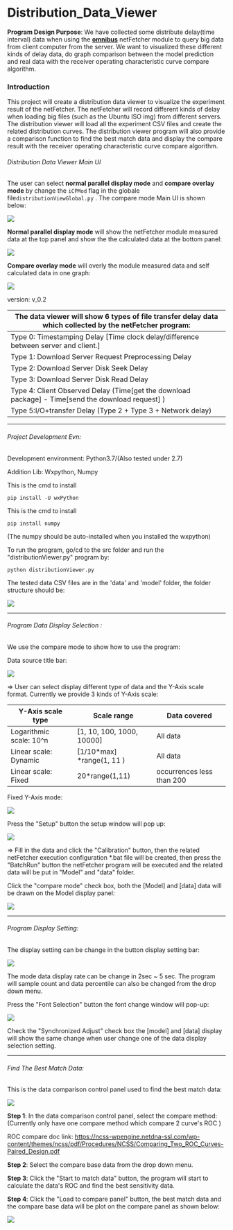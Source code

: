 # Distribution_Data_Viewer

**Program Design Purpose**: We have collected some distribute delay(time interval) data when using the **[ omnibus](https://github.com/chef/omnibus)** netFetcher module to query big data from client computer from the server.  We want to visualized these different kinds of delay data, do graph comparison between the model prediction and real data with the receiver operating characteristic curve compare algorithm.



### Introduction 

This project will create a distribution data viewer to visualize the experiment result of the netFetcher. The netFetcher will record different kinds of delay when loading big files (such as the Ubuntu ISO img) from different servers. The distribution viewer will load all the experiment CSV files and create the related distribution curves. The distribution viewer program will also provide a comparison function to find the best match data and display the compare result with the receiver operating characteristic curve compare algorithm.



###### Distribution Data Viewer Main UI

The user can select **normal parallel display mode** and **compare overlay mode** by change the `iCPMod` flag in the globale file`distributionViewGlobal.py` . The compare mode Main UI is shown below:

![](doc/distrubution_UI.gif)

**Normal parallel display mode** will show the netFetcher module measured data at the top panel and show the the calculated data at the bottom panel:

![](doc/normal_dis_mode.png)

**Compare overlay mode** will overly the module measured data and self calculated data in one graph: 

![](doc/compare_dis_mode.png)



version: v_0.2











| The data viewer will show 6 types of file transfer delay data which collected by the netFetcher program: |
| ------------------------------------------------------------ |
| Type 0: Timestamping Delay [Time clock delay/difference between server and client.] |
| Type 1: Download Server Request Preprocessing Delay          |
| Type 2: Download Server Disk Seek Delay                      |
| Type 3: Download Server Disk Read Delay                      |
| Type 4: Client Observed Delay (Time[get the download package] - Time[send the download request] ) |
| Type 5:I/O+transfer Delay (Type 2 + Type 3 + Network delay)  |





------

###### Project Development Evn: 

Development environment: Python3.7/(Also tested under 2.7)

Addition Lib: Wxpython, Numpy

This is the cmd to install 

[wxPython]: https://wxpython.org/pages/downloads/index.html:	"wxPython"

```
pip install -U wxPython
```

This is the cmd to install 

[numpy]: https://pypi.org/project/numpy/:	"numpy"

```
pip install numpy
```

(The numpy should be auto-installed when you installed the wxpython)

To run the program, go/cd to the src folder and run the "distributionViewer.py" program by:

```
python distributionViewer.py
```

The tested data CSV files are in the 'data' and 'model' folder, the folder structure should be:

![](https://github.com/LiuYuancheng/Distribution_Data_Viewer/blob/master/misc/folderStructure.png)

------

###### Program Data Display Selection : 

We use the compare mode to show how to use the program: 

Data source title bar: 

![](https://github.com/LiuYuancheng/Distribution_Data_Viewer/blob/master/misc/2019-08-27_104832.png)

=> User can select display different type of data and the Y-Axis scale format. Currently we provide 3 kinds of Y-Axis scale: 

| Y-Axis scale type       | Scale range               | Data covered               |
| ----------------------- | ------------------------- | -------------------------- |
| Logarithmic scale: 10^n | [1, 10, 100, 1000, 10000] | All data                   |
| Linear scale: Dynamic   | [1/10*max] *range(1, 11 ) | All data                   |
| Linear scale: Fixed     | 20*range(1,11)            | occurrences  less than 200 |

Fixed Y-Axis mode:

![](https://github.com/LiuYuancheng/Distribution_Data_Viewer/blob/master/misc/fixedView.png)

Press the "Setup" button the setup window will pop up: 

![](https://github.com/LiuYuancheng/Distribution_Data_Viewer/blob/master/misc/setup.png)

=> Fill in the data and click the "Calibration" button, then the related netFetcher execution configuration *.bat file will be created, then press the "BatchRun" button the netFetcher program will be executed and the related data will be put in "Model" and "data" folder.

Click the "compare mode" check box, both the [Model] and [data] data will be drawn on the Model display panel: 

![](https://github.com/LiuYuancheng/Distribution_Data_Viewer/blob/master/misc/2019-08-27_104846.png)

------

###### Program Display Setting: 

The display setting can be change in the button display setting bar: 

![](https://github.com/LiuYuancheng/Distribution_Data_Viewer/blob/master/misc/2019-08-27_104856.png)

The mode data display rate can be change in 2sec ~ 5 sec. The program will sample count and data percentile can also be changed from the drop down menu. 

Press the "Font Selection" button the font change window will pop-up: 

![](https://github.com/LiuYuancheng/Distribution_Data_Viewer/blob/master/misc/2019-08-27_104908.png)

Check the "Synchronized Adjust" check box the [model] and [data] display will show the same change when user change one of the data display selection setting. 

------

###### Find The Best Match Data: 

This is the data comparison control panel used to find the best match data: 

![](https://github.com/LiuYuancheng/Distribution_Data_Viewer/blob/master/misc/readMe2.png)

**Step 1**: In the data comparison control panel, select the compare method: (Currently only have one compare method which compare 2 curve's ROC )

ROC compare doc link: https://ncss-wpengine.netdna-ssl.com/wp-content/themes/ncss/pdf/Procedures/NCSS/Comparing_Two_ROC_Curves-Paired_Design.pdf

**Step 2**: Select the compare base data from the drop down menu.

**Step 3**: Click the "Start to match data" button, the program will start to calculate the data's ROC and find the best sensitivity data. 

**Step 4**: Click the "Load to compare panel"  button, the best match data and the compare base data will be plot on the compare panel as shown below: 

![](https://github.com/LiuYuancheng/Distribution_Data_Viewer/blob/master/misc/readMe3.png)

